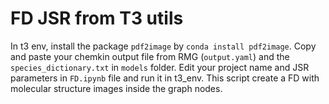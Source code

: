 # FD JSR from T3 utils

In t3 env, install the package `pdf2image` by `conda install pdf2image`.
Copy and paste your chemkin output file from RMG (`output.yaml`) and the `species_dictionary.txt` in `models` folder.
Edit your project name and JSR parameters in `FD.ipynb` file and run it in t3_env.
This script create a FD with molecular structure images inside the graph nodes.
